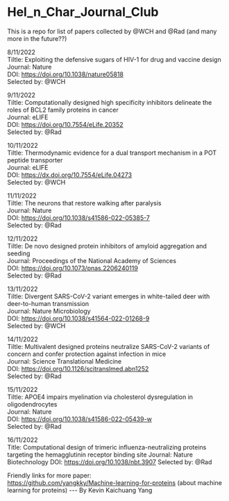 # Hel_n_Char_Journal_Club
This is a repo for list of papers collected by @WCH and @Rad (and many more in the future??)

8/11/2022  
Tiltle: Exploiting the defensive sugars of HIV-1 for drug and vaccine design  
Journal: Nature  
DOI: https://doi.org/10.1038/nature05818  
Selected by: @WCH  

9/11/2022  
Tiltle: Computationally designed high specificity inhibitors delineate the roles of BCL2 family proteins in cancer  
Journal: eLIFE  
DOI: https://doi.org/10.7554/eLife.20352  
Selected by: @Rad  

10/11/2022  
Tiltle: Thermodynamic evidence for a dual transport mechanism in a POT peptide transporter  
Journal: eLIFE  
DOI: https://dx.doi.org/10.7554/eLife.04273  
Selected by: @WCH  

11/11/2022  
Tiltle: The neurons that restore walking after paralysis  
Journal: Nature  
DOI: https://doi.org/10.1038/s41586-022-05385-7  
Selected by: @Rad  

12/11/2022  
Tiltle: De novo designed protein inhibitors of amyloid aggregation and seeding  
Journal: Proceedings of the National Academy of Sciences  
DOI: https://doi.org/10.1073/pnas.2206240119  
Selected by: @Rad

13/11/2022  
Tiltle: Divergent SARS-CoV-2 variant emerges in white-tailed deer with deer-to-human transmission  
Journal: Nature Microbiology  
DOI: https://doi.org/10.1038/s41564-022-01268-9  
Selected by: @WCH 

14/11/2022  
Tiltle: Multivalent designed proteins neutralize SARS-CoV-2 variants of concern and confer protection against infection in mice  
Journal: Science Translational Medicine  
DOI: https://doi.org/10.1126/scitranslmed.abn1252  
Selected by: @Rad

15/11/2022  
Tiltle: APOE4 impairs myelination via cholesterol dysregulation in oligodendrocytes   
Journal: Nature   
DOI: https://doi.org/10.1038/s41586-022-05439-w   
Selected by: @Rad 

16/11/2022  
Title: Computational design of trimeric influenza-neutralizing proteins targeting the hemagglutinin receptor binding site 
Journal: Nature Biotechnology 
DOI: https://doi.org/10.1038/nbt.3907 
Selected by: @Rad 
  

  
Friendly links for more paper:  
https://github.com/yangkky/Machine-learning-for-proteins (about machine learning for proteins) --- By Kevin Kaichuang Yang
